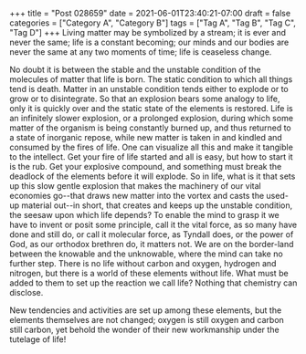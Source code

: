 +++
title = "Post 028659"
date = 2021-06-01T23:40:21-07:00
draft = false
categories = ["Category A", "Category B"]
tags = ["Tag A", "Tag B", "Tag C", "Tag D"]
+++
Living matter may be symbolized by a stream; it is ever and never the same; life is a constant becoming; our minds and our bodies are never the same at any two moments of time; life is ceaseless change.

No doubt it is between the stable and the unstable condition of the molecules of matter that life is born. The static condition to which all things tend is death. Matter in an unstable condition tends either to explode or to grow or to disintegrate. So that an explosion bears some analogy to life, only it is quickly over and the static state of the elements is restored. Life is an infinitely slower explosion, or a prolonged explosion, during which some matter of the organism is being constantly burned up, and thus returned to a state of inorganic repose, while new matter is taken in and kindled and consumed by the fires of life. One can visualize all this and make it tangible to the intellect. Get your fire of life started and all is easy, but how to start it is the rub. Get your explosive compound, and something must break the deadlock of the elements before it will explode. So in life, what is it that sets up this slow gentle explosion that makes the machinery of our vital economies go--that draws new matter into the vortex and casts the used-up material out--in short, that creates and keeps up the unstable condition, the seesaw upon which life depends? To enable the mind to grasp it we have to invent or posit some principle, call it the vital force, as so many have done and still do, or call it molecular force, as Tyndall does, or the power of God, as our orthodox brethren do, it matters not. We are on the border-land between the knowable and the unknowable, where the mind can take no further step. There is no life without carbon and oxygen, hydrogen and nitrogen, but there is a world of these elements without life. What must be added to them to set up the reaction we call life? Nothing that chemistry can disclose.

New tendencies and activities are set up among these elements, but the elements themselves are not changed; oxygen is still oxygen and carbon still carbon, yet behold the wonder of their new workmanship under the tutelage of life!
